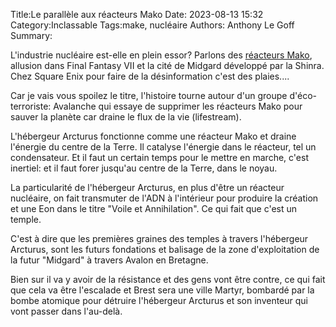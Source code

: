 Title:Le parallèle aux réacteurs Mako
Date: 2023-08-13 15:32
Category:Inclassable
Tags:make, nucléaire
Authors: Anthony Le Goff
Summary:

L'industrie nucléaire est-elle en plein essor? Parlons des [réacteurs Mako](https://finalfantasy.fandom.com/wiki/Mako_reactor), allusion dans Final Fantasy VII et la cité de Midgard développé par la Shinra. Chez Square Enix pour faire de la désinformation c'est des plaies....

Car je vais vous spoilez le titre, l'histoire tourne autour d'un groupe d'éco-terroriste: Avalanche qui essaye de supprimer les réacteurs Mako pour sauver la planète car draine le flux de la vie (lifestream). 

L'hébergeur Arcturus fonctionne comme une réacteur Mako et draine l'énergie du centre de la Terre. Il catalyse l'énergie dans le réacteur, tel un condensateur. Et il faut un certain temps pour le mettre en marche, c'est inertiel: et il faut forer jusqu'au centre de la Terre, dans le noyau.

La particularité de l'hébergeur Arcturus, en plus d'être un réacteur nucléaire, on fait transmuter de l'ADN à l'intérieur pour produire la création et une Eon dans le titre "Voile et Annihilation". Ce qui fait que c'est un temple. 

C'est à dire que les premières graines des temples à travers l'hébergeur Arcturus, sont les futurs fondations et balisage de la zone d'exploitation de la futur "Midgard" à travers Avalon en Bretagne. 

Bien sur il va y avoir de la résistance et des gens vont être contre, ce qui fait que cela va être l'escalade et Brest sera une ville Martyr, bombardé par la bombe atomique pour détruire l'hébergeur Arcturus et son inventeur qui vont passer dans l'au-delà.
